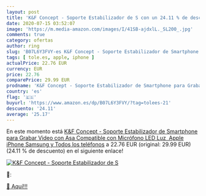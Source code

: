 ```yaml
---
layout: post
title: 'K&F Concept - Soporte Estabilizador de S con un 24.11 % de descuento'
date: 2020-07-15 03:52:07
image: 'https://m.media-amazon.com/images/I/41SB-ajdxlL._SL200_.jpg'
comments: true
category: ofertas
author: ring
slug: 'B07L6Y3FVY-es K&F Concept - Soporte Estabilizador de Smartphone para...'
tags: [ tole.es, apple, iphone ]
actualPrice: 22.76 EUR
currency: EUR
price: 22.76
comparePrice: 29.99 EUR
prodname: 'K&F Concept - Soporte Estabilizador de Smartphone para Grabar Video con Asa Compatible con Micrófono  LED Luz  Apple iPhone Samsung y Todos los teléfonos'
country: 'es'
flag: '🇪🇸'
buyurl: 'https://www.amazon.es/dp/B07L6Y3FVY/?tag=tolees-21'
descuento: '24.11'
average: '25.17'
---
```


En este momento está [K&F Concept - Soporte Estabilizador de Smartphone para Grabar Video con Asa Compatible con Micrófono  LED Luz  Apple iPhone Samsung y Todos los teléfonos](https://www.amazon.es/dp/B07L6Y3FVY/?tag=tolees-21) a 22.76 EUR (original: 29.99 EUR) (24.11 %  de descuento) en el siguiente enlace!

[![K&F Concept - Soporte Estabilizador de S](https://m.media-amazon.com/images/I/41SB-ajdxlL._SL200_.jpg)](https://www.amazon.es/dp/B07L6Y3FVY/?tag=tolees-21)

🔎:


[🛒 Aquí!!!](https://www.amazon.es/dp/B07L6Y3FVY/?tag=tolees-21)
